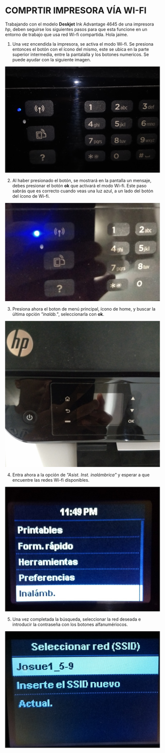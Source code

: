 # COMPRTIR IMPRESORA VÍA WI-FI

Trabajando con el modelo **Deskjet** Ink Advantage 4645 de una impresora *hp*, deben seguirse los siguientes pasos para que esta funcione en un entorno de trabajo que usa red Wi-fi compartida. Hola jaime.

1. Una vez encendida la impresora, se activa el modo Wi-fi. Se presiona entonces el botón con el ícono del mismo, este se ubica en la parte superior intermedia, entre la pantalalla y los botones numericos. Se puede ayudar con la siguiente imagen.  

![Indentifica el botón Wifi](./assets/identificar_wifi.jpg "Indentifica el botón Wifi")

2. Al haber presionado el botón, se mostrará en la pantalla un mensaje, debes presionar el botón **ok** que activará el modo Wi-fi. Este paso sabrás que es correcto cuando veas una luz azul, a un lado del botón del ícono de Wi-fi.

![Visualización de modo Wifi activado](./assets/modo_wifi_activado.jpg "Visualización de modo Wifi activado")

3. Presiona ahora el boton de menú principal, ícono de home, y buscar la última opción *"inaláb."*, seleccionarla con **ok**.

![Indentificación](./assets/identifica_btn_home.jpg)

4. Entra ahora a la opción de *"Asist. Inst. inalámbrica"* y esperar a que encuentre las redes Wi-fi disponibles.

![asdf](./assets/acceso_configuracion_inalambrica.jpg)

5. Una vez completada la búsqueda, seleccionar la red deseada e introducir la contraseña con los botones alfanumériocos.

![fsadf](./assets/conectando_red_josue.jpg)
